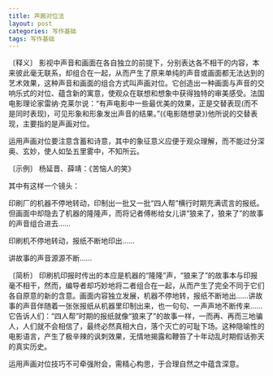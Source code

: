 ```yaml
---
title: 声画对位法
layout: post
categories: 写作基础
tags: 写作基础
---
```


〔释义〕 影视中声音和画面在各自独立的前提下，分别表达各不相干的内容，本来彼此毫无联系，却组合在一起，从而产生了原来单纯的声音或画面都无法达到的艺术效果，这种声音和画面的组合方式叫声画对位。它创造出一种画面与声音的交响乐式的对位、蕴含新的寓意，使观众在联想和想象中获得独特的审美感受。法国电影理论家雷纳·克莱尔说：“有声电影中一些最优美的效果，正是交替表现(而不是同时表现)，可见形象和形象发出声音的结果。”(《电影随想录》)他所说的交替表现，主要指的是声画对位。

运用声画对位要注意含蓄和诗意，其中的象征意义应便于观众理解，而不能过分深奥、玄妙，使人如坠五里雾中，不知所云。

〔示例〕 杨延晋、薛靖：《苦恼人的笑》

其中有这样一个镜头：

印刷厂的机器不停地转动，印制出一批又一批“四人帮”横行时期充满谎言的报纸。但画面中却隐去了机器的隆隆声，而将记者傅彬给女儿讲“狼来了，狼来了”的故事的声音组合进去……

印刷机不停地转动，报纸不断地印出……

讲故事的声音源源不断……

〔简析〕 印刷机印报时传出的本应是机器的“隆隆”声，“狼来了”的故事本与印报毫不相干，然而，编导者却巧妙地将二者组合在一起，从而产生了完全不同于它们各自原意的新的含意。画面内容独立发展，机器不停地转，报纸不断地出……讲故事的声音伴随着一张张报纸从机器里印制出来，也一句句、一声声地不断传来……它告诉人们：“四人帮”时期的报纸就像“狼来了”的故事一样，一而再、再而三地骗人，人们就不会相信了，最终必然真相大白，落个灭亡的可耻下场。这种隐喻性的电影语言，产生了极辛辣的讽刺效果，无情地揭露和鞭笞了十年动乱时期假话弥天的真实历史。

运用声画对位技巧不可牵强附会，需精心构思，于合理自然之中蕴含深意。 